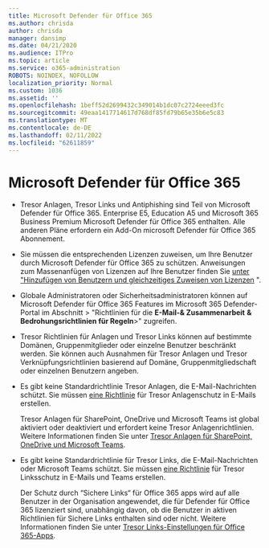 ```yaml
---
title: Microsoft Defender für Office 365
ms.author: chrisda
author: chrisda
manager: dansimp
ms.date: 04/21/2020
ms.audience: ITPro
ms.topic: article
ms.service: o365-administration
ROBOTS: NOINDEX, NOFOLLOW
localization_priority: Normal
ms.custom: 1036
ms.assetid: ''
ms.openlocfilehash: 1beff52d2699432c349014b1dc07c2724eeed3fc
ms.sourcegitcommit: 49eaa1417714617d768df85fd79b65e35b6e5c83
ms.translationtype: MT
ms.contentlocale: de-DE
ms.lasthandoff: 02/11/2022
ms.locfileid: "62611859"
---
```

# <a name="microsoft-defender-for-office-365"></a>Microsoft Defender für Office 365

- Tresor Anlagen, Tresor Links und Antiphishing sind Teil von Microsoft Defender für Office 365. Enterprise E5, Education A5 und Microsoft 365 Business Premium Microsoft Defender für Office 365 enthalten. Alle anderen Pläne erfordern ein Add-On microsoft Defender für Office 365 Abonnement.

- Sie müssen die entsprechenden Lizenzen zuweisen, um Ihre Benutzer durch Microsoft Defender für Office 365 zu schützen. Anweisungen zum Massenanfügen von Lizenzen auf Ihre Benutzer finden Sie [unter "Hinzufügen von Benutzern und gleichzeitiges Zuweisen von Lizenzen](https://docs.microsoft.com/microsoft-365/admin/add-users/add-users) ".

- Globale Administratoren oder Sicherheitsadministratoren können auf Microsoft Defender für Office 365 Features im Microsoft 365 Defender-Portal im Abschnitt \> "Richtlinien für die **E-Mail-& Zusammenarbeit** **& Bedrohungsrichtlinien für Regeln**\>" zugreifen.

- Tresor Richtlinien für Anlagen und Tresor Links können auf bestimmte Domänen, Gruppenmitglieder oder einzelne Benutzer beschränkt werden. Sie können auch Ausnahmen für Tresor Anlagen und Tresor Verknüpfungsrichtlinien basierend auf Domäne, Gruppenmitgliedschaft oder einzelnen Benutzern angeben.

- Es gibt keine Standardrichtlinie Tresor Anlagen, die E-Mail-Nachrichten schützt. Sie müssen [eine Richtlinie](https://docs.microsoft.com/microsoft-365/security/office-365-security/set-up-safe-attachments-policies) für Tresor Anlagenschutz in E-Mails erstellen.

  Tresor Anlagen für SharePoint, OneDrive und Microsoft Teams ist global aktiviert oder deaktiviert und erfordert keine Tresor Anlagenrichtlinien. Weitere Informationen finden Sie unter [Tresor Anlagen für SharePoint, OneDrive und Microsoft Teams](https://docs.microsoft.com/microsoft-365/security/office-365-security/mdo-for-spo-odb-and-teams).

- Es gibt keine Standardrichtlinie für Tresor Links, die E-Mail-Nachrichten oder Microsoft Teams schützt. Sie müssen [eine Richtlinie](https://docs.microsoft.com/microsoft-365/security/office-365-security/set-up-safe-links-policies) für Tresor Linksschutz in E-Mails und Teams erstellen.

  Der Schutz durch “Sichere Links“ für Office 365 apps wird auf alle Benutzer in der Organisation angewendet, die für Defender für Office 365 lizenziert sind, unabhängig davon, ob die Benutzer in aktiven Richtlinien für Sichere Links enthalten sind oder nicht. Weitere Informationen finden Sie unter [Tresor Links-Einstellungen für Office 365-Apps](https://docs.microsoft.com/microsoft-365/security/office-365-security/safe-links#safe-links-settings-for-office-365-apps).
